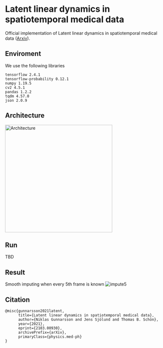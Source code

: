 
# Latent linear dynamics in spatiotemporal medical data
Official implementation of Latent linear dynamics in spatiotemporal medical data ([Arxiv](https://arxiv.org/abs/2103.00930)).

## Enviroment
We use the following libraries

```
tensorflow 2.4.1
tensorflow-probability 0.12.1
numpy 1.19.5
cv2 4.5.1
pandas 1.2.2
tqdm 4.57.0
json 2.0.9
```

## Architecture
<img src="https://user-images.githubusercontent.com/10964648/109638288-239ba300-7b4e-11eb-9450-4e1e60f2a86c.PNG" alt="Architecture" width="350"/>

## Run
TBD

## Result
Smooth imputing when every 5th frame is known
![impute5](https://user-images.githubusercontent.com/10964648/109644778-3b772500-7b56-11eb-8789-eec88e1f7323.gif)

## Citation
```
@misc{gunnarsson2021latent,
      title={Latent linear dynamics in spatiotemporal medical data}, 
      author={Niklas Gunnarsson and Jens Sjölund and Thomas B. Schön},
      year={2021},
      eprint={2103.00930},
      archivePrefix={arXiv},
      primaryClass={physics.med-ph}
}
```
